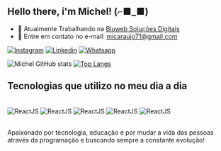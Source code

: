 ## Hello there, i'm Michel! (⌐■_■)

-   💼 Atualmente Trabalhando na <a href='https://bluweb.cc/' target="_blank">Bluweb Soluções Digitais</a>
-   📩 Entre em contato no e-mail: micaraujo71@gmail.com

[![Instagram](https://img.shields.io/badge/LinkedIn-0077B5?style=for-the-badge&logo=linkedin&logoColor=white)](https://www.linkedin.com/in/michel-araujo-2538271b9/)
[![Linkedin](https://img.shields.io/badge/Instagram-E4405F?style=for-the-badge&logo=instagram&logoColor=white)](https://www.instagram.com/k4geno_/)
[![Whatsapp](https://img.shields.io/badge/WhatsApp-25D366?style=for-the-badge&logo=whatsapp&logoColor=white)](https://api.whatsapp.com/send?phone=5554981207562)

![Michel GitHub stats](https://github-readme-stats-k4geno.vercel.app/api?username=K4geNo&show_icons=true&theme=midnight-purple)
[![Top Langs](https://github-readme-stats-k4geno.vercel.app/api/top-langs/?username=K4geNo&theme=midnight-purple&layout=compact)](https://github.com/K4geNo/github-readme-stats)

## Tecnologias que utilizo no meu dia a dia

<div style="display: inline_block"><br>
    <img src="https://img.shields.io/badge/React-20232A?style=for-the-badge&logo=react&logoColor=61DAFB" alt="ReactJS" align="center" />
    <img src="https://img.shields.io/badge/Next-black?style=for-the-badge&logo=next.js&logoColor=white" alt="ReactJS" align="center" />
    <img src="https://img.shields.io/badge/node.js-6DA55F?style=for-the-badge&logo=node.js&logoColor=white" alt="ReactJS" align="center" />
    <img src="https://img.shields.io/badge/TypeScript-007ACC?style=for-the-badge&logo=typescript&logoColor=white" alt="ReactJS" align="center" />
    <img src="https://img.shields.io/badge/JavaScript-F7DF1E?style=for-the-badge&logo=javascript&logoColor=black" alt="ReactJS" align="center" />
</div><br>

Apaixonado por tecnologia, educação e por mudar a vida das pessoas através da programação e buscando sempre a constante evolução!
